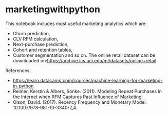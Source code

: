 # marketingwithpython
This notebook includes most useful marketing analytics which are:
- Churn prediction, 
- CLV RFM calculation, 
- Next-purchase prediction, 
- Cohort and retention tables, 
- Customer segmentation and so on.
The online retail dataset can be downloaded on:https://archive.ics.uci.edu/ml/datasets/online+retail

References:
- https://learn.datacamp.com/courses/machine-learning-for-marketing-in-python
- Reimer, Kerstin & Albers, Sönke. (2011). Modeling Repeat Purchases in the Internet when RFM Captures Past Influence of Marketing. 
- Olson, David. (2017). Recency Frequency and Monetary Model. 10.1007/978-981-10-3340-7_4. 
